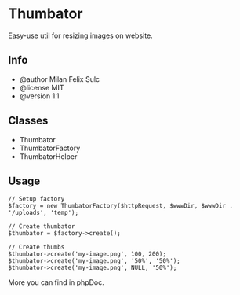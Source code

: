 # Thumbator

Easy-use util for resizing images on website.


## Info

* @author Milan Felix Sulc
* @license MIT
* @version 1.1

## Classes

* Thumbator
* ThumbatorFactory
* ThumbatorHelper

## Usage

    // Setup factory
    $factory = new ThumbatorFactory($httpRequest, $wwwDir, $wwwDir . '/uploads', 'temp');

    // Create thumbator
    $thumbator = $factory->create();

    // Create thumbs
    $thumbator->create('my-image.png', 100, 200);
    $thumbator->create('my-image.png', '50%', '50%');
    $thumbator->create('my-image.png', NULL, '50%');

More you can find in phpDoc.

